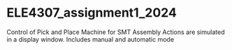 # ELE4307_assignment1_2024
Control of Pick and Place Machine for SMT Assembly
Actions are simulated in a display window. Includes manual and automatic mode
